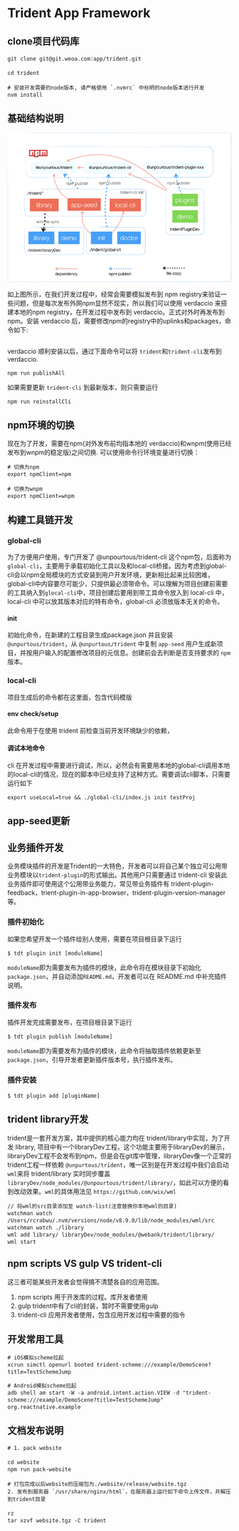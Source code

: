 
# Trident App Framework

## clone项目代码库
``` shell
git clone git@git.weoa.com:app/trident.git

cd trident

# 安装开发需要的node版本, 请严格使用 `.nvmrc` 中标明的node版本进行开发
nvm install
```

## 基础结构说明
![](../assets/images/2019-05-14-14-10-08.png)

如上图所示，在我们开发过程中，经常会需要模拟发布到 npm registry来验证一些问题，但是每次发布外网npm显然不现实，所以我们可以使用 verdaccio 来搭建本地的npm registry，在开发过程中发布到 verdaccio。正式对外时再发布到npm。安装 verdaccio 后，需要修改npm的registry中的uplinks和packages，命令如下: 
```shell

```

verdaccio 顺利安装以后，通过下面命令可以将 `trident`和`trident-cli`发布到 verdaccio. 
```shell
npm run publishAll
```

如果需要更新 `trident-cli` 到最新版本，则只需要运行
```
npm run reinstallCli
```


## npm环境的切换
现在为了开发，需要在npm(对外发布前均指本地的 verdaccio)和wnpm(使用已经发布到wnpm的稳定版)之间切换.
可以使用命令行环境变量进行切换： 
```shell
# 切换为npm 
export npmClient=npm

# 切换为wnpm
export npmClient=wnpm
```

## 构建工具链开发
### global-cli
为了方便用户使用，专门开发了 @unpourtous/trident-cli 这个npm包，后面称为`global-cli`，主要用于承载初始化工具以及和local-cli桥接。因为考虑到global-cli会以npm全局模块的方式安装到用户开发环境，更新相比起来比较困难，global-cli中内容要尽可能少，只提供最必须带命令。可以理解为项目创建前需要的工具纳入到`glocal-cli`中，项目创建后要用到带工具命令放入到 local-cli 中，local-cli 中可以放其版本对应的特有命令，global-cli 必须放版本无关的命令。

#### init
初始化命令，在新建的工程目录生成package.json 并且安装 `@unpurtous/trident`，从 `@unpurtous/trident` 中复制 `app-seed` 用户生成新项目，并按用户输入的配置修改项目的元信息。创建前会去判断是否支持要求的 `npm` 版本。
### local-cli
项目生成后的命令都在这里面，包含代码模版

#### env check/setup
此命令用于在使用 trident 前检查当前开发环境缺少的依赖，

#### 调试本地命令
cli 在开发过程中需要进行调试，所以，必然会有需要用本地的global-cli调用本地的local-cli的情况，现在的脚本中已经支持了这种方式。需要调试cli脚本，只需要运行如下
```
export useLocal=true && ./global-cli/index.js init testProj
```

## app-seed更新

## 业务插件开发
业务模块插件的开发是Trident的一大特色，开发者可以将自己某个独立可公用带业务模块以`trident-plugin`的形式输出。其他用户只需要通过 trident-cli 安装此业务插件即可使用这个公用带业务能力，常见带业务插件有 trident-plugin-feedback，trient-plugin-in-app-browser，trident-plugin-version-manager等。


### 插件初始化

如果您希望开发一个插件给别人使用，需要在项目根目录下运行

```
$ tdt plugin init [moduleName]
```

`moduleName`即为需要发布为插件的模块，此命令将在模块目录下初始化`package.json`，并自动添加`README.md`，开发者可以在 README.md 中补充插件说明。

### 插件发布

插件开发完成需要发布，在项目根目录下运行

```
$ tdt plugin publish [moduleName]
```

`moduleName`即为需要发布为插件的模块，此命令将抽取插件依赖更新至`package.json`，引导开发者更新插件版本号，执行插件发布。

### 插件安装

```
$ tdt plugin add [pluginName]
```

## trident library开发
trident是一套开发方案，其中提供的核心能力均在 trident/library中实现，为了开发 library, 项目中有一个libraryDev工程，这个功能主要用于libraryDev的展示，libraryDev工程不会发布到npm，但是会在git库中管理，libraryDev像一个正常的trident工程一样依赖 `@unpurtous/trident`，唯一区别是在开发过程中我们会启动`wml`来将 trident/library 实时同步覆盖 `libraryDev/node_modules/@unpourtous/trident/library/`，如此可以方便的看到改动效果。`wml`的具体用法见 `https://github.com/wix/wml` 

```
// 将wml的src目录添加至 watch-list(注意替换你本地wml的目录)
watchman watch /Users/rcrabwu/.nvm/versions/node/v8.9.0/lib/node_modules/wml/src
watchman watch ./library
wml add library/ libraryDev/node_modules/@webank/trident/library/
wml start
```

## npm scripts VS gulp VS trident-cli
这三者可能某些开发者会觉得搞不清楚各自的应用范围。
1. npm scripts 用于开发库的过程。库开发者使用
1. gulp trident中有了cli的封装，暂时不需要使用gulp
2. trident-cli 应用开发者使用，包含应用开发过程中需要的指令


## 开发常用工具
```shell
# iOS模拟scheme拉起
xcrun simctl openurl booted trident-scheme:///example/DemoScene?title=TestSchemeJump
```

```shell
# Android模拟scheme拉起
adb shell am start -W -a android.intent.action.VIEW -d "trident-scheme:///example/DemoScene?title=TestSchemeJump" org.reactnative.example
```


## 文档发布说明
```shell
# 1. pack website

cd website
npm run pack-website

# 打包完成以后website的压缩包为./website/release/website.tgz
2. 发布到服务器 `/usr/share/nginx/html`，在服务器上运行如下命令上传文件，并解压到trident目录

rz
tar xzvf website.tgz -C trident

```

